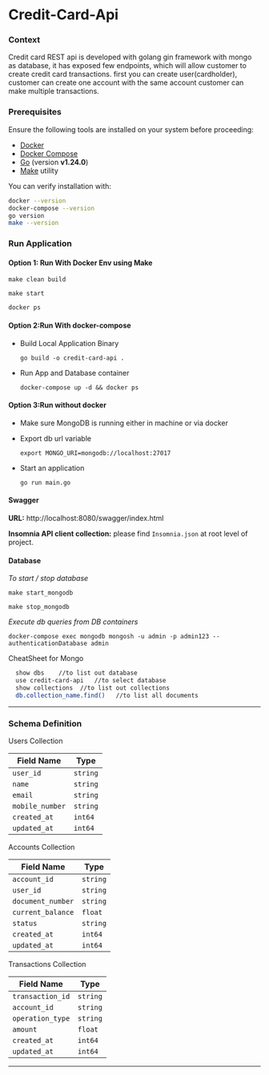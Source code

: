 # Credit-Card-Api

### Context
Credit card REST api is developed with golang gin framework with mongo as database, it has exposed few endpoints, which will allow customer to create credit card transactions.
first you can create user(cardholder), customer can create one account with the same account customer can
make multiple transactions. 

### Prerequisites

Ensure the following tools are installed on your system before proceeding:

- [Docker](https://docs.docker.com/get-docker/)
- [Docker Compose](https://docs.docker.com/compose/install/)
- [Go](https://go.dev/doc/install) (version **v1.24.0**)
- [Make](https://www.gnu.org/software/make/) utility

You can verify installation with:

```bash
docker --version
docker-compose --version
go version
make --version
```

### Run Application

#### Option 1: Run With Docker Env using Make
```
make clean build

make start

docker ps
```

#### Option 2:Run With docker-compose
- Build Local Application Binary

    ```go build -o credit-card-api .```

- Run App and Database container

    ```docker-compose up -d && docker ps```

#### Option 3:Run without docker
- Make sure MongoDB is running either in machine or via docker
- Export db url variable

  ```export MONGO_URI=mongodb://localhost:27017```

- Start an application

  ```go run main.go```

#### Swagger

**URL:** http://localhost:8080/swagger/index.html

**Insomnia API client collection:** please find `Insomnia.json` at root level of project. 

#### Database

*To start / stop database*

```
make start_mongodb

make stop_mongodb
```


*Execute db queries from DB containers*

```docker-compose exec mongodb mongosh -u admin -p admin123 --authenticationDatabase admin```

CheatSheet for Mongo

```bash
  show dbs    //to list out database
  use credit-card-api   //to select database
  show collections  //to list out collections
  db.collection_name.find()   //to list all documents 
```
---

### Schema Definition

Users Collection

| Field Name      | Type     |
|-----------------|----------|
| `user_id`       | `string` |
| `name`          | `string` |
| `email`         | `string` |
| `mobile_number` | `string` |
| `created_at`    | `int64`  |
| `updated_at`    | `int64`  |

Accounts Collection

| Field Name        | Type     |
|-------------------|----------|
| `account_id`      | `string` |
| `user_id`         | `string` |
| `document_number` | `string` |
| `current_balance` | `float`  |
| `status`          | `string` |
| `created_at`      | `int64`  |
| `updated_at`      | `int64`  |

Transactions Collection

| Field Name       | Type     |
|------------------|----------|
| `transaction_id` | `string` |
| `account_id`     | `string` |
| `operation_type` | `string` |
| `amount`         | `float`  |
| `created_at`     | `int64`  |
| `updated_at`     | `int64`  |

---
